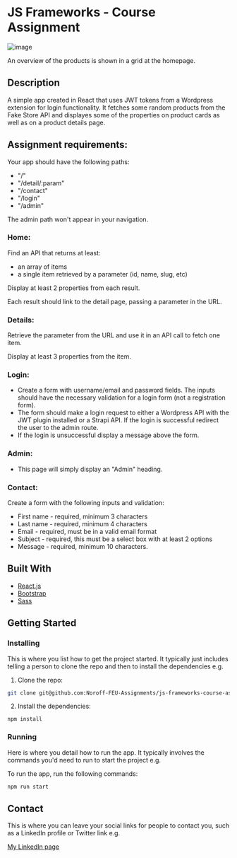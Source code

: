 # JS Frameworks - Course Assignment

![image](https://res.cloudinary.com/dhd2paq70/image/upload/v1654681042/amazing_bvhg5f.jpg)

An overview of the products is shown in a grid at the homepage.

## Description

A simple app created in React that uses JWT tokens from a Wordpress extension for login functionality.
It fetches some random products from the Fake Store API and displayes some of the properties on product cards as well as on a product details page.

<h2>Assignment requirements:</h2>

Your app should have the following paths:

- "/"
- "/detail/:param"
- "/contact"
- "/login"
- "/admin"

The admin path won't appear in your navigation.

<h3>Home:</h3>

Find an API that returns at least:

- an array of items
- a single item retrieved by a parameter (id, name, slug, etc)

Display at least 2 properties from each result.

Each result should link to the detail page, passing a parameter in the URL.

<h3>Details:</h3>

Retrieve the parameter from the URL and use it in an API call to fetch one item.

Display at least 3 properties from the item.

<h3>Login:</h3>

- Create a form with username/email and password fields. The inputs should have the necessary validation for a login form (not a registration form).
- The form should make a login request to either a Wordpress API with the JWT plugin installed or a Strapi API. If the login is successful redirect the user to the admin route.
- If the login is unsuccessful display a message above the form.

<h3>Admin:</h3>

- This page will simply display an "Admin" heading.

<h3>Contact:</h3>

Create a form with the following inputs and validation:

- First name - required, minimum 3 characters
- Last name - required, minimum 4 characters
- Email - required, must be in a valid email format
- Subject - required, this must be a select box with at least 2 options
- Message - required, minimum 10 characters.

## Built With

- [React.js](https://reactjs.org/)
- [Bootstrap](https://getbootstrap.com)
- [Sass](https://sass-lang.com)

## Getting Started

### Installing

This is where you list how to get the project started. It typically just includes telling a person to clone the repo and then to install the dependencies e.g.

1. Clone the repo:

```bash
git clone git@github.com:Noroff-FEU-Assignments/js-frameworks-course-assignment-7oiden.git
```

2. Install the dependencies:

```
npm install
```

### Running

Here is where you detail how to run the app. It typically involves the commands you'd need to run to start the project e.g.

To run the app, run the following commands:

```bash
npm run start
```

## Contact

This is where you can leave your social links for people to contact you, such as a LinkedIn profile or Twitter link e.g.

[My LinkedIn page](https://www.linkedin.com/in/tommy-j-16b56678/)
